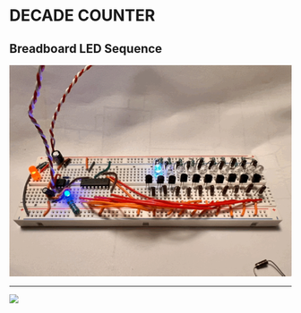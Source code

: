 # DECADE COUNTER

## Breadboard LED Sequence

<img src="decade-counter.GIF"></img>

<hr>

<img src="decade-counter.mp4"></img>
